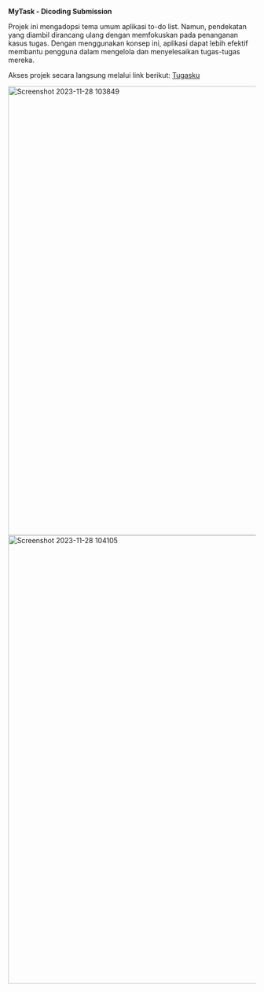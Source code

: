 **MyTask - Dicoding Submission**

Projek ini mengadopsi tema umum aplikasi to-do list. Namun, pendekatan yang diambil dirancang ulang dengan memfokuskan pada penanganan kasus tugas. Dengan menggunakan konsep ini, aplikasi dapat lebih efektif membantu pengguna dalam mengelola dan menyelesaikan tugas-tugas mereka.

Akses projek secara langsung melalui link berikut: [Tugasku](https://dicoding-tugasku.netlify.app/)

<img width="914" alt="Screenshot 2023-11-28 103849" src="https://github.com/dayeeen/dicoding-submission-mytask/assets/88918777/d0c1b5d0-f9b0-4ddc-976d-05026ece2560">
<img width="913" alt="Screenshot 2023-11-28 104105" src="https://github.com/dayeeen/dicoding-submission-mytask/assets/88918777/75af2917-9c73-4b94-aa7c-6b543afacb76">
